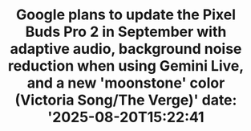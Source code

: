 ﻿---
title: "Google plans to update the Pixel Buds Pro 2 in September with adaptive audio, background noise reduction when using Gemini Live, and a new 'moonstone' color (Victoria Song/The Verge)'
date: '2025-08-20T15:22:41"
category: "Markets"
summary: ""
slug: "google plans to update the pixel buds pro 2 in september wit"
source_urls:
  - "http://www.techmeme.com/250820/p34#a250820p34"
seo:
  title: "Google plans to update the Pixel Buds Pro 2 in September with adaptive audio, background noise reduction when using Gemini Live, and a new 'moonstone' color (Victoria Song/The Verge) | Hash n Hedge'
  description: '"
  keywords: ["news", "markets", "brief"]
---

